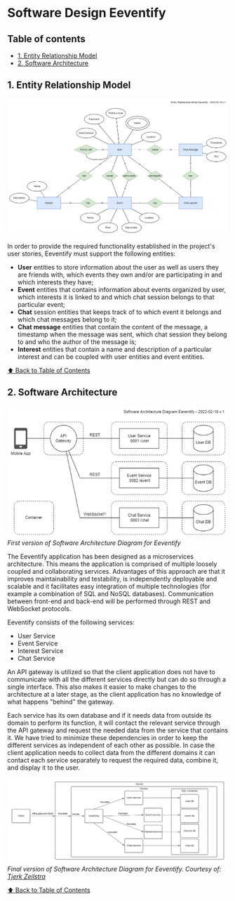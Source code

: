 <!-- omit in toc -->
# Software Design Eeventify

<!-- omit in toc -->
## Table of contents

- [1. Entity Relationship Model](#1-entity-relationship-model)
- [2. Software Architecture](#2-software-architecture)

## 1. Entity Relationship Model

![Entity Relationship Model](/images/er-model_eeventify_v1.png)

In order to provide the required functionality established in the project's user stories, Eeventify must support the following entities:
* **User** entities to store information about the user as well as users they are friends with, which events they own and/or are participating in and which interests they have;
* **Event** entities that contains information about events organized by user, which interests it is linked to and which chat session belongs to that particular event;
* **Chat** session entities that keeps track of to which event it belongs and which chat messages belong to it;
* **Chat message** entities that contain the content of the message, a timestamp when the message was sent, which chat session they belong to and who the author of the message is;
* **Interest** entities that contain a name and description of a particular interest and can be coupled with user entities and event entities.

[⬆️ Back to Table of Contents](#table-of-contents)

## 2. Software Architecture

![Software Architecture diagram version 1](/images/soft-architecture_eeventify_v1.png)  
*First version of Software Architecture Diagram for Eeventify*

The Eeventify application has been designed as a microservices architecture. This means the application is comprised of multiple loosely coupled and collaborating services. Advantages of this approach are that it improves maintainability and testability, is independently deployable and scalable and it facilitates easy integration of multiple technologies (for example a combination of SQL and NoSQL databases). Communication between front-end and back-end will be performed through REST and WebSocket protocols.

Eeventify consists of the following services:
* User Service
* Event Service
* Interest Service
* Chat Service

An API gateway is utilized so that the client application does not have to communicate with all the different services directly but can do so through a single interface. This also makes it easier to make changes to the architecture at a later stage, as the client application has no knowledge of what happens "behind" the gateway.

Each service has its own database and if it needs data from outside its domain to perform its function, it will contact the relevant service through the API gateway and request the needed data from the service that contains it. We have tried to minimize these dependencies in order to keep the different services as independent of each other as possible. In case the client application needs to collect data from the different domains it can contact each service separately to request the required data, combine it, and display it to the user.

![Software Architecture diagram version 2](/images/soft-architecture_eeventify_v2.png)  
*Final version of Software Architecture Diagram for Eeventify. Courtesy of: [Tjerk Zeilstra](https://github.com/TjerkZ)*

[⬆️ Back to Table of Contents](#table-of-contents)
